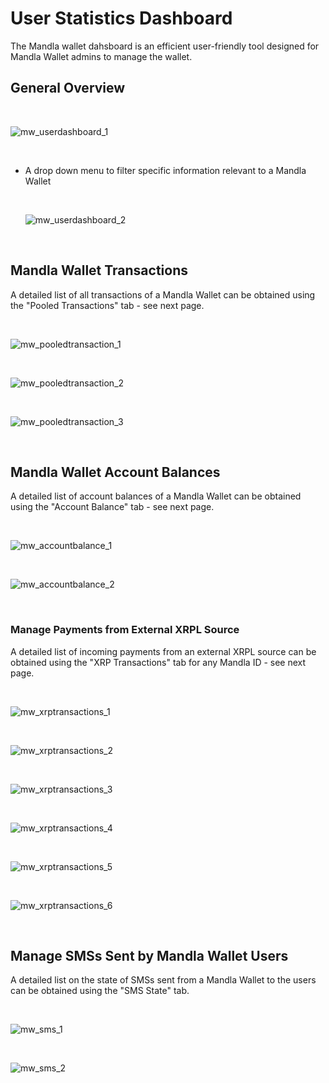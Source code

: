 # User Statistics Dashboard

The Mandla wallet dahsboard is an efficient user-friendly tool designed for Mandla Wallet admins to manage the wallet.

## General Overview

  <br/>

![mw_userdashboard_1](/images_admin/mw_userdashboard_1.jpg)

  <br/>

* A drop down menu to filter specific information relevant to a Mandla Wallet

  <br/>

  ![mw_userdashboard_2](/images_admin/mw_userdashboard_2.jpg)

  <br/>


## Mandla Wallet Transactions

A detailed list of all transactions of a Mandla Wallet can be obtained using the "Pooled Transactions" tab - see next page.

  <br/>

![mw_pooledtransaction_1](/images_admin/mw_pooledtransactions_1.jpg)

  <br/>

![mw_pooledtransaction_2](/images_admin/mw_pooledtransactions_2.jpg)

  <br/>

![mw_pooledtransaction_3](/images_admin/mw_pooledtransactions_3.jpg)

  <br/>


## Mandla Wallet Account Balances

A detailed list of account balances of a Mandla Wallet can be obtained using the "Account Balance" tab - see next page.

  <br/>

![mw_accountbalance_1](/images_admin/mw_accountbalance_1.jpg)

  <br/>

![mw_accountbalance_2](/images_admin/mw_accountbalance_2.jpg)

  <br/>


### Manage Payments from External XRPL Source

A detailed list of incoming payments from an external XRPL source can be obtained using the "XRP Transactions" tab for any Mandla ID - see next page.

  <br/>

![mw_xrptransactions_1](/images_admin/mw_xrptransactions_1.jpg)

  <br/>

![mw_xrptransactions_2](/images_admin/mw_xrptransactions_2.jpg)

  <br/>

![mw_xrptransactions_3](/images_admin/mw_xrptransactions_3.jpg)

  <br/>

![mw_xrptransactions_4](/images_admin/mw_xrptransactions_4.jpg)

  <br/>

![mw_xrptransactions_5](/images_admin/mw_xrptransactions_5.jpg)

  <br/>

![mw_xrptransactions_6](/images_admin/mw_xrptransactions_6.jpg)

  <br/>



## Manage SMSs Sent by Mandla Wallet Users

A detailed list on the state of SMSs sent from a Mandla Wallet to the users can be obtained using the "SMS State" tab.

  <br/>

![mw_sms_1](/images_admin/mw_sms_1.jpg)

  <br/>

![mw_sms_2](/images_admin/mw_sms_2.jpg)

  <br/>

  <div style="page-break-after: always;"></div>
